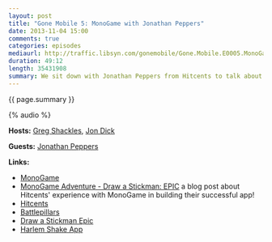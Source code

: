 ```yaml
---
layout: post
title: "Gone Mobile 5: MonoGame with Jonathan Peppers"
date: 2013-11-04 15:00
comments: true
categories: episodes
mediaurl: http://traffic.libsyn.com/gonemobile/Gone.Mobile.E0005.MonoGame.Jonathan.Peppers.mp3
duration: 49:12
length: 35431908
summary: We sit down with Jonathan Peppers from Hitcents to talk about writing Games using MonoGame and Xamarin for iOS, Android, Windows and more!
---
```


{{ page.summary }}

<!-- more -->

{% audio %}

**Hosts:** [Greg Shackles](http://twitter.com/gshackles), [Jon Dick](http://twitter.com/redth)

**Guests:** [Jonathan Peppers](https://twitter.com/jonathanpeppers)

**Links:** 

- [MonoGame](http://monogame.net)
- [MonoGame Adventure - Draw a Stickman: EPIC](http://blog.hitcents.com/blog/post/draw-stickman-epic-monogame-adventure) a blog post about Hitcents' experience with MonoGame in building their successful app!
- [Hitcents](http://hitcents.com)
- [Battlepillars](http://www.hitcents.com/games/battlepillars)
- [Draw a Stickman Epic](http://www.hitcents.com/games/stickman-epic)
- [Harlem Shake App](http://www.hitcents.com/games/harlem-shake)


